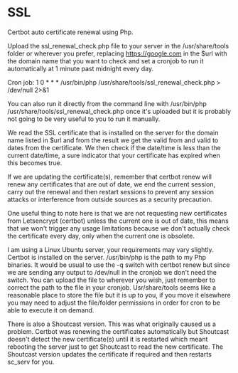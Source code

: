 # SSL
Certbot auto certificate renewal using Php.

Upload the ssl_renewal_check.php file to your server in the /usr/share/tools folder or wherever you prefer, replacing https://google.com in the $url with the domain name that you want to check and set a cronjob to run it automatically at 1 minute past midnight every day.

Cron job: 1 0 * * * /usr/bin/php /usr/share/tools/ssl_renewal_check.php > /dev/null 2>&1

You can also run it directly from the command line with /usr/bin/php /usr/share/tools/ssl_renewal_check.php once it's uploaded but it is probably not going to be very useful to you to run it manually.

We read the SSL certificate that is installed on the server for the domain name listed in $url and from the result we get the valid from and valid to dates from the certificate. We then check if the date/time is less than the current date/time, a sure indicator that your certificate has expired when this becomes true.

If we are updating the certificate(s), remember that certbot renew will renew any certificates that are out of date, we end the current session, carry out the renewal and then restart sessions to prevent any session attacks or interference from outside sources as a security precaution.

One useful thing to note here is that we are not requesting new certificates from Letsencrypt (certbot) unless the current one is out of date, this means that we won't trigger any usage limitations because we don't actually check the certificate every day, only when the current one is obsolete.

I am using a Linux Ubuntu server, your requirements may vary slightly. Certbot is installed on the server. /usr/bin/php is the path to my Php binaries. It would be usual to use the -q switch with certbot renew but since we are sending any output to /dev/null in the cronjob we don't need the switch. You can upload the file to wherever you wish, just remember to correct the path to the file in your cronjob. Usr/share/tools seems like a reasonable place to store the file but it is up to you, if you move it elsewhere you may need to adjust the file/folder permissions in order for cron to be able to execute it on demand.

There is also a Shoutcast version. This was what originally caused us a problem. Certbot was renewing the certificates automatically but Shoutcast doesn't detect the new certificate(s) until it is restarted which meant rebooting the server just to get Shoutcast to read the new certificate. The Shoutcast version updates the certificate if required and then restarts sc_serv for you.
